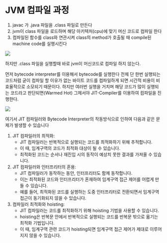 # JVM 컴파일 과정

1. javac 가 .java 파일을 .class 파일로 만든다
2. jvm이 class 파일을 로드하며 해당 아키텍처(cpu)에 맞기 머신 코드로 컴파일 한다
3. 컴파일된 함수를 class와 연관시켜 class의 method가 호출될 때 compile된 machine code를 실행시킨다

![](https://file.notion.so/f/s/2301952a-63f3-49bc-aef9-89b52e0e25ab/Untitled.png?id=dd557e34-31b7-42a4-880b-95664896b2aa&table=block&spaceId=c17c101c-472c-46ef-bb90-be55e8941139&expirationTimestamp=1691164800000&signature=hSvCekonXiotPpErsioogXhBx3SP7w_i-ZODOilTDcE&downloadName=Untitled.png)


하지만 .class 파일을 실행할때 바로 jvm이 머신코드로 컴파일 하지 않는다.

먼저 bytecode interpreter를 이용해서 bytecode를 실행한다 전체 단 한번 실행되는 코드처럼 굳이 컴파일 할 이유가 없는 바이트 코드를 컴파일하게 되면 시간적 비용이 비효율적으로 소모되기 때문이다. 하지만 여러번 실행을 거치며 해당 코드가 많이 실행되는 코드라고 판단되면(Warmed Hot) 그제서야 JIT-Compiler를 이용하여 컴파일을 진행한다.

![](https://file.notion.so/f/s/e050754e-4cdc-420f-bcd7-e5f9244467f5/Untitled.png?id=39e078f0-c836-46ef-9d41-ddd281f1c063&table=block&spaceId=c17c101c-472c-46ef-bb90-be55e8941139&expirationTimestamp=1691164800000&signature=uMr5h00xl36R6CrllQihFXzip-zbnJTanU_crdF7eyE&downloadName=Untitled.png)

여기서 JIT 컴파일러와 Bytecode Interpreter의 작동방식으로 인하여 다음과 같은 문제가 발생할 수 있습니다

1. JIT 컴파일러의 최적화:
    - JIT 컴파일러는 반복적으로 실행되는 코드를 최적화하기 위해 추적합니다.
    - 이 때, 임계구역의 코드가 최적화 대상이 될 수 있습니다.
    - 최적화된 코드는 순서나 재진입 시의 동작이 예상치 못한 결과를 가져올 수 있습니다.
2. JIT 컴파일러와 인터프리터의 혼용:
    - JIT 컴파일러가 동작하는 동안, 인터프리터도 함께 동작합니다.
    - 이는 최적화된 코드와 인터프리터가 혼재하여 임계구역 접근 제어를 어렵게 만들 수 있습니다.
    - 예를 들어, 최적화된 코드를 실행하는 도중 인터프리터로 전환되면서 임계구역 접근이 동기화되지 않을 수 있습니다.
3. 컴파일러 최적화와 hoisting:
    - JIT 컴파일러는 코드를 최적화하기 위해 hoisting 기법을 사용할 수 있습니다.
    - hoisting은 반복문 안에서 반복적으로 실행되는 코드를 반복문 밖으로 옮기는 최적화 기법입니다.
    - 이 때, 임계구역 관련 코드가 hoisting되면 임계구역 접근 제어가 제대로 이루어지지 않을 수 있습니다.